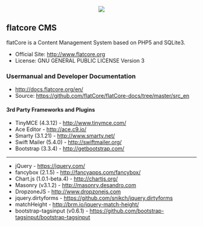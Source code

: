 <p align="center">
<img src="http://www.flatcore.de/content/images/flatcore-logo-flat.png">
</p>

## flatcore CMS

flatCore is a Content Management System based on PHP5 and SQLite3.

* Official Site: http://www.flatcore.org
* License: GNU GENERAL PUBLIC LICENSE Version 3

### Usermanual and Developer Documentation
* http://docs.flatcore.org/en/
* Source: https://github.com/flatCore/flatCore-docs/tree/master/src_en

#### 3rd Party Frameworks and Plugins

+ TinyMCE (4.3.12) - http://www.tinymce.com/
+ Ace Editor - http://ace.c9.io/
+ Smarty (3.1.21) - http://www.smarty.net/
+ Swift Mailer (5.4.0) - http://swiftmailer.org/
+ Bootstrap (3.3.4) - http://getbootstrap.com/

___

+ jQuery - https://jquery.com/
+ fancybox (2.1.5) - http://fancyapps.com/fancybox/
+ Chart.js (1.0.1-beta.4) - http://chartjs.org/
+ Masonry (v3.1.2) - http://masonry.desandro.com
+ DropzoneJS - http://www.dropzonejs.com
+ jquery.dirtyforms - https://github.com/snikch/jquery.dirtyforms
+ matchHeight - http://brm.io/jquery-match-height/
+ bootstrap-tagsinput (v0.6.1) - https://github.com/bootstrap-tagsinput/bootstrap-tagsinput